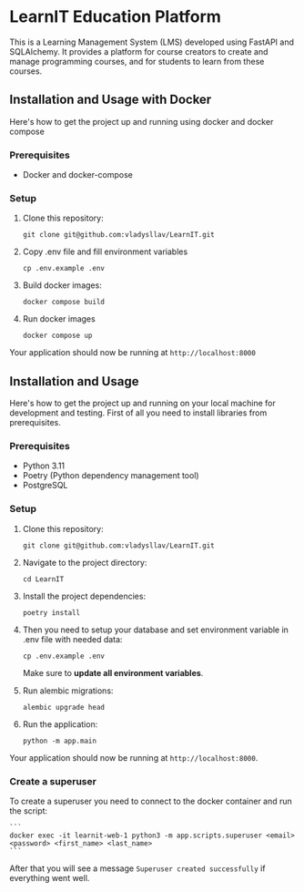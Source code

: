 # LearnIT Education Platform

This is a Learning Management System (LMS) developed using FastAPI and SQLAlchemy. It provides a platform for course creators to create and manage programming courses, and for students to learn from these courses.

## Installation and Usage with Docker

Here's how to get the project up and running using docker and docker compose

### Prerequisites

- Docker and docker-compose

### Setup

1. Clone this repository:

    ```
    git clone git@github.com:vladysllav/LearnIT.git
    ```
   
2. Copy .env file and fill environment variables
   ```
   cp .env.example .env
   ```
3. Build docker images:
   ```
   docker compose build
   ```
4. Run docker images
   ```
   docker compose up
   ```
Your application should now be running at `http://localhost:8000`
## Installation and Usage

Here's how to get the project up and running on your local machine for development and testing. First of all you need to install libraries from prerequisites.

### Prerequisites

- Python 3.11
- Poetry (Python dependency management tool)
- PostgreSQL

### Setup

1. Clone this repository:

    ```
    git clone git@github.com:vladysllav/LearnIT.git
    ```

2. Navigate to the project directory:

    ```
    cd LearnIT
    ```

3. Install the project dependencies:

    ```
    poetry install
    ```

4. Then you need to setup your database and set environment variable in .env file with needed data:

    ```
    cp .env.example .env
    ```

    Make sure to **update all environment variables**.
5. Run alembic migrations:
   ```
   alembic upgrade head
   ```
6. Run the application:

    ```
    python -m app.main
    ```

Your application should now be running at `http://localhost:8000`.

### Create a superuser

To create a superuser you need to connect to the docker container and run the script:

    ```
    docker exec -it learnit-web-1 python3 -m app.scripts.superuser <email> <password> <first_name> <last_name>
    ```
    

After that you will see a message `Superuser created successfully` if everything went well.
